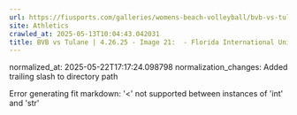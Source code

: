 ```yaml
---
url: https://fiusports.com/galleries/womens-beach-volleyball/bvb-vs-tulane-4-26-25/image-21/358/62885/
site: Athletics
crawled_at: 2025-05-13T10:04:43.042031
title: BVB vs Tulane | 4.26.25 - Image 21:  - Florida International University
---
```

normalized_at: 2025-05-22T17:17:24.098798
normalization_changes: Added trailing slash to directory path

Error generating fit markdown: '<' not supported between instances of 'int' and 'str'